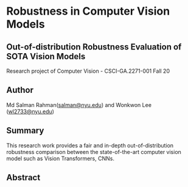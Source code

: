 # Robustness in Computer Vision Models
## Out-of-distribution Robustness Evaluation of SOTA Vision Models

Research project of Computer Vision - CSCI-GA.2271-001 Fall 20


## Author

Md Salman Rahman(salman@nyu.edu) and Wonkwon Lee (wl2733@nyu.edu)

## Summary
This research work provides a fair and in-depth out-of-distribution robustness comparison between the state-of-the-art computer vision model such as Vision Transformers, CNNs. 

## Abstract

## 

